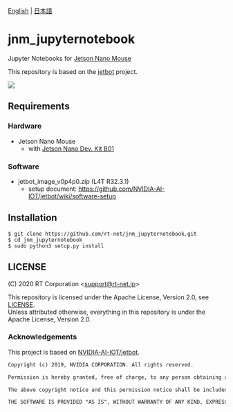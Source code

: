 [English](README.en.md) | [日本語](README.md)

# jnm_jupyternotebook

Jupyter Notebooks for [Jetson Nano Mouse](https://rt-net.jp/products/jetson-nano-mouse)

This repository is based on the [jetbot](https://github.com/NVIDIA-AI-IOT/jetbot) project.

![](https://rt-net.github.io/images/jetson-nano-mouse/jnm_jupyternotebook_sample.png)

## Requirements

### Hardware

* Jetson Nano Mouse
    * with [Jetson Nano Dev. Kit B01](https://ryoyo-gpu.jp/products/jetson/nano2/)

### Software

* jetbot_image_v0p4p0.zip (L4T R32.3.1)
    * setup document: https://github.com/NVIDIA-AI-IOT/jetbot/wiki/software-setup

## Installation

```
$ git clone https://github.com/rt-net/jnm_jupyternotebook.git
$ cd jnm_jupyternotebook
$ sudo python3 setup.py install
```

## LICENSE

(C) 2020 RT Corporation \<support@rt-net.jp\>

This repository is licensed under the Apache License, Version 2.0, see [LICENSE](./LICENSE).  
Unless attributed otherwise, everything in this repository is under the Apache License, Version 2.0.

### Acknowledgements

This project is based on [NVIDIA-AI-IOT/jetbot](https://github.com/NVIDIA-AI-IOT/jetbot).
```txt
Copyright (c) 2019, NVIDIA CORPORATION. All rights reserved.

Permission is hereby granted, free of charge, to any person obtaining a copy of this software and associated documentation files (the "Software"), to deal in the Software without restriction, including without limitation the rights to use, copy, modify, merge, publish, distribute, sublicense, and/or sell copies of the Software, and to permit persons to whom the Software is furnished to do so, subject to the following conditions:

The above copyright notice and this permission notice shall be included in all copies or substantial portions of the Software.

THE SOFTWARE IS PROVIDED "AS IS", WITHOUT WARRANTY OF ANY KIND, EXPRESS OR IMPLIED, INCLUDING BUT NOT LIMITED TO THE WARRANTIES OF MERCHANTABILITY, FITNESS FOR A PARTICULAR PURPOSE AND NONINFRINGEMENT. IN NO EVENT SHALL THE AUTHORS OR COPYRIGHT HOLDERS BE LIABLE FOR ANY CLAIM, DAMAGES OR OTHER LIABILITY, WHETHER IN AN ACTION OF CONTRACT, TORT OR OTHERWISE, ARISING FROM, OUT OF OR IN CONNECTION WITH THE SOFTWARE OR THE USE OR OTHER DEALINGS IN THE SOFTWARE.
```